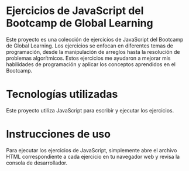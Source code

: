 
# Ejercicios de JavaScript del Bootcamp de Global Learning
Este proyecto es una colección de ejercicios de JavaScript del Bootcamp de Global Learning. Los ejercicios se enfocan en diferentes temas de programación, desde la manipulación de arreglos hasta la resolución de problemas algorítmicos. Estos ejercicios me ayudaron a mejorar mis habilidades de programación y aplicar los conceptos aprendidos en el Bootcamp.

# Tecnologías utilizadas
Este proyecto utiliza JavaScript para escribir y ejecutar los ejercicios.

# Instrucciones de uso
Para ejecutar los ejercicios de JavaScript, simplemente abre el archivo HTML correspondiente a cada ejercicio en tu navegador web y revisa la consola de desarrollador.
